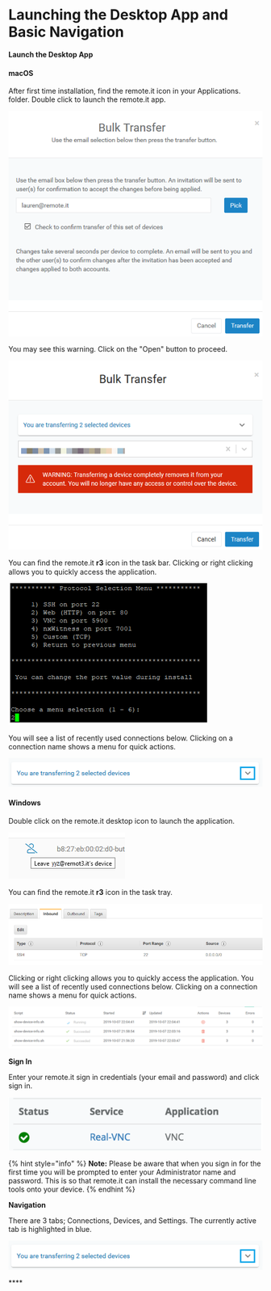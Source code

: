 # Launching the Desktop App and Basic Navigation

**Launch the Desktop App**

#### macOS

After first time installation, find the remote.it icon in your Applications. folder.  Double click to launch the remote.it app.

![](../../.gitbook/assets/image%20%28125%29.png)

You may see this warning.  Click on the "Open" button to proceed.

![](../../.gitbook/assets/image%20%28244%29.png)

You can ﬁnd the remote.it **r3** icon in the task bar. Clicking or right clicking allows you to quickly access the application. 

![](../../.gitbook/assets/image%20%28383%29.png)

You will see a list of recently used connections below.  Clicking on a connection name shows a menu for quick actions.

![](../../.gitbook/assets/image%20%28236%29.png)

#### Windows

Double click on the remote.it desktop icon to launch the application.

![](../../.gitbook/assets/image%20%2891%29.png)

  
You can ﬁnd the remote.it **r3** icon in the task tray. 

![](../../.gitbook/assets/image%20%28483%29.png)

Clicking or right clicking allows you to quickly access the application. You will see a list of recently used connections below.  Clicking on a connection name shows a menu for quick actions.

![](../../.gitbook/assets/image%20%28273%29.png)

**Sign In**

Enter your remote.it sign in credentials \(your email and password\) and click sign in.

![](../../.gitbook/assets/image%20%28322%29.png)

{% hint style="info" %}
**Note:** Please be aware that when you sign in for the first time you will be prompted to enter your Administrator name and password. This is so that remote.it can install the necessary command line tools onto your device. 
{% endhint %}

**Navigation**

There are 3 tabs; Connections, Devices, and Settings.  The currently active tab is highlighted in blue.

![](../../.gitbook/assets/image%20%28200%29.png)

\*\*\*\*

